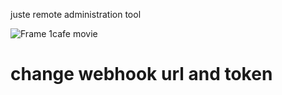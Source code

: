 juste remote administration tool

![Frame 1cafe movie](https://media.discordapp.net/attachments/798206239673679885/809921315443834890/unknown.png)
# change webhook url and token 
